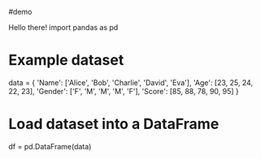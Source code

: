 #demo

Hello there!
import pandas as pd

# Example dataset
data = {
    'Name': ['Alice', 'Bob', 'Charlie', 'David', 'Eva'],
    'Age': [23, 25, 24, 22, 23],
    'Gender': ['F', 'M', 'M', 'M', 'F'],
    'Score': [85, 88, 78, 90, 95]
}

# Load dataset into a DataFrame
df = pd.DataFrame(data)
